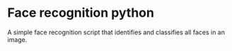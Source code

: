 # Face recognition python

A simple face recognition script that identifies and classifies all faces in an image.
